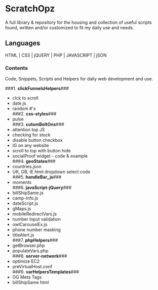 # ScratchOpz #
A full library & repository for the housing and collection of useful scripts found, written and/or customized to fit my daily use and needs.

## Languages ##
HTML | CSS | jQUERY | PHP | JAVASCRIPT | jSON 

### Contents ###
Code, Snippets, Scripts and Helpers for daliy web development and use.

###1. **clickFunnelsHelpers**###
  * clck to scroll
  * date.js
  * random #'s   
###2. **css-styles**###
  * pulse  
###3. **cutomBoltOns**###
  * attention top JS
  * checking for stock
  * disable button checkbox
  * IG on any website
  * scroll to top with button hide 
  * socialProof widget - code & example  
###4. **geoStates**###
  * countries.json
  * UK, GB, IE html dropdown select code  
###5. **handleBar_js**###
  * moments  
###6. **javaScript-jQuery**###
  * billShipSame.js
  * camp-info.js
  * dateScript.js
  * gMaps.js
  * mobileRedirectVars.js
  * number Input validation
  * owlCarouselEx.js
  * phone number masking
  * titleAlert.js  
###7. **phpHelpers**###
  * getBrowser.php
  * populateVars.php  
###8. **server-network**###
  * optimize EC2
  * preVirtualHost.conf  
###9. **varHelpersTemplates**###
  * OG Meta Tags
  * billShipSame html




